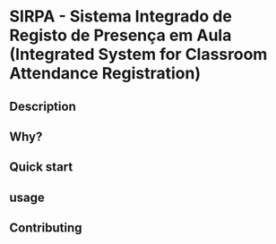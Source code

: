 # SIRPA - Sistema Integrado de Registo de Presença em Aula (Integrated System for Classroom Attendance Registration)

## Description

## Why?

## Quick start

## usage

## Contributing

